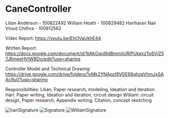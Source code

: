 # CaneController

Lilian Anderson - 100822492
William Heath - 100829482
Hariharan Nair Vinod  Chithra - 100812562

Video Report: https://youtu.be/EhOVaUkhE44

Written Report: https://docs.google.com/document/d/1b6kGqjd9dBmmiiURiPUkexzTqSVjZ57JRmeeHVlWBDo/edit?usp=sharing

Controller Model and Technical Drawing: https://drive.google.com/drive/folders/1vMk2YNApzI9VGE69qhzeVhmJxSAAc9u0?usp=sharing

Responsibilities:
Lilian: Paper research, modeling, Ideation and iteration
Hari: Paper writing, Ideation and iteration, circuit design
William: circuit design, Paper research, Appendix writing, Citation, concept sketching

![hariSignature](https://github.com/user-attachments/assets/e7e91f5d-12d9-49e4-97e1-f8ab78e51c2a)
![Signature](https://github.com/user-attachments/assets/722b68a4-56fa-4d9e-ac25-8ed3d80f8724)
![WilliamSignature](https://github.com/user-attachments/assets/b7305d2d-4327-47a4-af27-158ed9352910)
